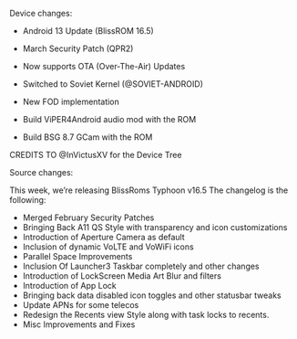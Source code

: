 Device changes:

- Android 13 Update (BlissROM 16.5)
- March Security Patch (QPR2)
- Now supports OTA (Over-The-Air) Updates
- Switched to Soviet Kernel (@SOVIET-ANDROID)

- New FOD implementation
- Build ViPER4Android audio mod with the ROM
- Build BSG 8.7 GCam with the ROM

CREDITS TO @InVictusXV for the Device Tree

Source changes:

This week, we’re releasing BlissRoms Typhoon v16.5 The changelog is the following:

  - Merged February Security Patches
  - Bringing Back A11 QS Style with transparency and icon customizations
  - Introduction of Aperture Camera as default
  - Inclusion of dynamic VoLTE and VoWiFi icons
  - Parallel Space Improvements
  - Inclusion Of Launcher3 Taskbar completely and other changes
  - Introduction of LockScreen Media Art Blur and filters
  - Introduction of App Lock
  - Bringing back data disabled icon toggles and other statusbar tweaks
  - Update APNs for some telecos
  - Redesign the Recents view Style along with task locks to recents.
  - Misc Improvements and Fixes

